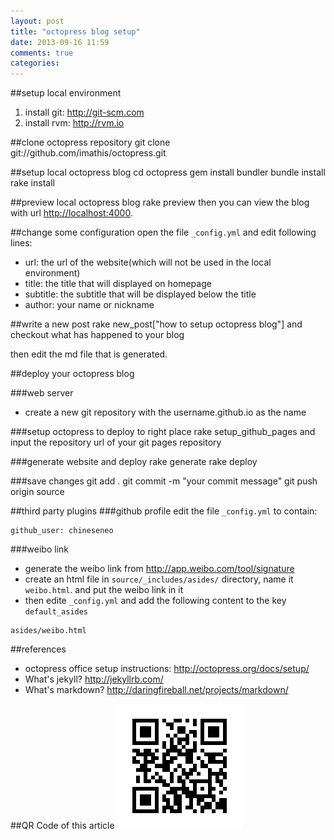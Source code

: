 ```yaml
---
layout: post
title: "octopress blog setup"
date: 2013-09-16 11:59
comments: true
categories: 
---
```


##setup local environment
1. install git: <http://git-scm.com>
2. install rvm: <http://rvm.io>

##clone octopress repository
	git clone git://github.com/imathis/octopress.git

##setup local octopress blog
	cd octopress
	gem install bundler
	bundle install
	rake install
	
##preview local octopress blog
	rake preview
then you can view the blog with url <http://localhost:4000>.

##change some configuration
open the file `_config.yml` and edit following lines:

* url: the url of the website(which will not be used in the local environment)
* title: the title that will displayed on homepage
* subtitle: the subtitle that will be displayed below the title
* author: your name or nickname

##write a new post
	rake new_post["how to setup octopress blog"]
and checkout what has happened to your blog

then edit the md file that is generated.

##deploy your octopress blog

###web server
* create a new git repository with the username.github.io as the name

###setup octopress to deploy to right place
	rake setup_github_pages
and input the repository url of your git pages repository
	
###generate website and deploy
	rake generate
	rake deploy
	
###save changes
	git add .
	git commit -m "your commit message"
	git push origin source
	
##third party plugins
###github profile
edit the file `_config.yml` to contain:

    github_user: chineseneo
	
###weibo link
* generate the weibo link from <http://app.weibo.com/tool/signature>
* create an html file in `source/_includes/asides/` directory, name it `weibo.html`. and put the weibo link in it
* then edite `_config.yml` and add the following content to the key `default_asides`

```
asides/weibo.html
```

##references
* octopress office setup instructions: <http://octopress.org/docs/setup/>
* What's jekyll? <http://jekyllrb.com/>
* What's markdown? <http://daringfireball.net/projects/markdown/>

##QR Code of this article
![qrcode](../images/qrcode.17159653.png)